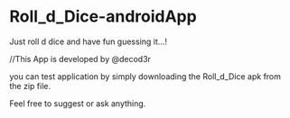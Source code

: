 # Roll_d_Dice-androidApp
Just roll d dice and have fun guessing it...!

//This App is developed by @decod3r

you can test application by simply downloading the Roll_d_Dice apk from the zip file.
 
Feel free to suggest or ask anything.
